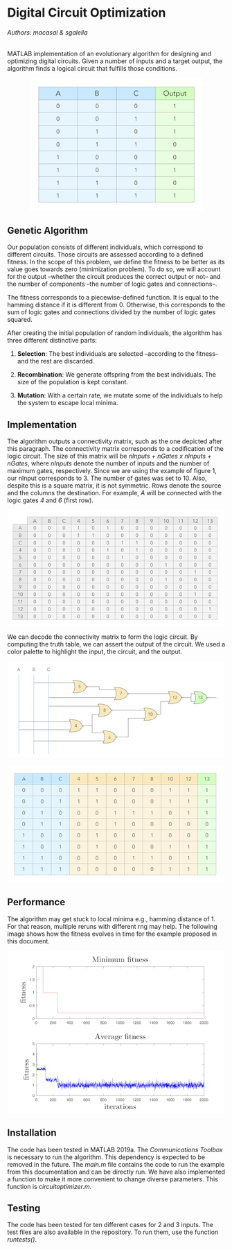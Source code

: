 # Digital Circuit Optimization
###### _Authors:  macasal & sgalella_

MATLAB implementation of an evolutionary algorithm for designing and optimizing digital circuits. Given a number of inputs and a target output, the algorithm finds a logical circuit that fulfills those conditions.

<p align="center">
    <img width="400" height="306" src="images/input-output.png">
</p>



## Genetic Algorithm
Our population consists of different individuals, which correspond to different circuits. Those circuits are assessed according to a defined fitness. In the scope of this problem, we define the fitness to be better as its value goes towards zero (minimization problem). To do so, we will account for the output –whether the circuit produces the correct output or not– and the number of components –the number of logic gates and connections–. 

The fitness corresponds to a piecewise-defined function. It is equal to the hamming distance if it is different from 0. Otherwise, this corresponds to the sum of logic gates and connections divided by the number of logic gates squared. 

After creating the initial population of random individuals, the algorithm has three different distinctive parts:
1. **Selection**: The best individuals are selected –according to the fitness– and the rest are discarded.

2. **Recombination**: We generate offspring from the best individuals. The size of the population is kept constant.

3. **Mutation**: With a certain rate, we mutate some of the individuals to help the system to escape local minima.

   

## Implementation
The algorithm outputs a connectivity matrix, such as the one depicted after this paragraph. The connectivity matrix corresponds to a codification of the logic circuit. The size of this matrix will be *nInputs + nGates x nInputs + nGates*, where *nInputs* denote the number of inputs and the number of maximum gates, respectively. Since we are using the example of figure 1, our nInput corresponds to 3. The number of gates was set to 10. Also, despite this is a square matrix, it is not symmetric. Rows denote the source and the columns the destination. For example, *A* will be connected with the logic gates *4* and *6* (first row).

<p align="center">
  <img width="500" height="267" src="images/connectivity_matrix.png">
</p>


We can decode the connectivity matrix to form the logic circuit. By computing the truth table, we can assert the output of the circuit. We used a color palette to highlight the input, the circuit, and the output.

<p align="center">
  <img width="500" height="223" src="images/circuit.png">
</p>



<p align="center">
  <img width="500" height="271" src="images/table_circuit.png">
</p>



## Performance
The algorithm may get stuck to local minima e.g., hamming distance of 1. For that reason, multiple reruns with different rng may help. The following image shows how the fitness evolves in time for the example proposed in this document.

<p align="center">
  <img width="500" height="375" src="images/evolution.png">
</p>



## Installation
The code has been tested in MATLAB 2019a. The *Communications Toolbox* is necessary to run the algorithm. This dependency is expected to be removed in the future. 
The *main.m* file contains the code to run the example from this documentation and can be directly run. We have also implemented a function to make it more convenient to change diverse parameters. This function is *circuitoptimizer.m*.




## Testing
The code has been tested for ten different cases for 2 and 3 inputs. The test files are also available in the repository. To run them, use the function *runtests()*.

